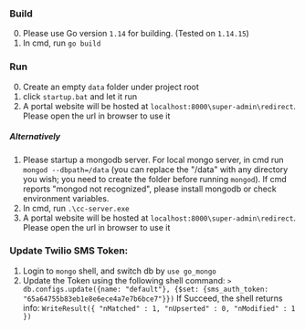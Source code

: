### Build
0. Please use Go version `1.14` for building. (Tested on `1.14.15`)
1. In cmd, run `go build`

### Run
0. Create an empty `data` folder under project root
1. click `startup.bat` and let it run
2. A portal website will be hosted at `localhost:8000\super-admin\redirect`. Please open the url in browser to use it
##### Alternatively
1. Please startup a mongodb server. For local mongo server, in cmd run `mongod --dbpath=/data` (you can replace the "/data" with any directory you wish; you need to create the folder before running `mongod`). If cmd reports "mongod not recognized", please install mongodb or check environment variables.
2. In cmd, run `.\cc-server.exe`
3. A portal website will be hosted at `localhost:8000\super-admin\redirect`. Please open the url in browser to use it

### Update Twilio SMS Token:
1. Login to `mongo` shell, and switch db by `use go_mongo`
2. Update the Token using the following shell command:
`> db.configs.update({name: "default"}, {$set: {sms_auth_token: "65a64755b83eb1e8e6ece4a7e7b6bce7"}})` 
If Succeed, the shell returns info: `WriteResult({ "nMatched" : 1, "nUpserted" : 0, "nModified" : 1 })`